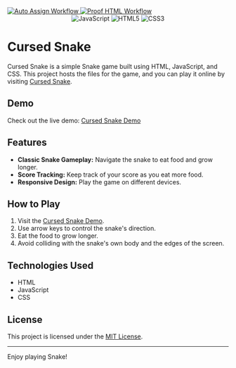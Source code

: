 <a href="https://github.com/CursedPrograms/cursed-snake/actions/workflows/auto-assign.yml">
    <img class="workflow-badge workflow-success" src="https://github.com/CursedPrograms/cursed-snake/actions/workflows/auto-assign.yml/badge.svg" alt="Auto Assign Workflow">
</a>

<a href="https://github.com/CursedPrograms/cursed-snake/actions/workflows/proof-html.yml">
    <img class="workflow-badge workflow-success" src="https://github.com/CursedPrograms/cursed-snake/actions/workflows/proof-html.yml/badge.svg" alt="Proof HTML Workflow">
</a>

<div align="center">
  <img alt="JavaScript" src="https://img.shields.io/badge/javascript%20-%23323330.svg?&style=for-the-badge&logo=javascript&logoColor=white"/>
  <img alt="HTML5" src="https://img.shields.io/badge/html5%20-%23323330.svg?&style=for-the-badge&logo=html5&logoColor=white"/>
  <img alt="CSS3" src="https://img.shields.io/badge/css3%20-%23323330.svg?&style=for-the-badge&logo=css3&logoColor=white"/>
</div>

# Cursed Snake

Cursed Snake is a simple Snake game built using HTML, JavaScript, and CSS. This project hosts the files for the game, and you can play it online by visiting [Cursed Snake](https://cursedprograms.github.io/cursed-snake/).

## Demo

Check out the live demo: [Cursed Snake Demo](https://cursedprograms.github.io/cursed-snake/)

## Features

- **Classic Snake Gameplay:** Navigate the snake to eat food and grow longer.
- **Score Tracking:** Keep track of your score as you eat more food.
- **Responsive Design:** Play the game on different devices.

## How to Play

1. Visit the [Cursed Snake Demo](https://cursedprograms.github.io/cursed-snake/).
2. Use arrow keys to control the snake's direction.
3. Eat the food to grow longer.
4. Avoid colliding with the snake's own body and the edges of the screen.

## Technologies Used

- HTML
- JavaScript
- CSS

## License

This project is licensed under the [MIT License](LICENSE).

---

Enjoy playing Snake!
